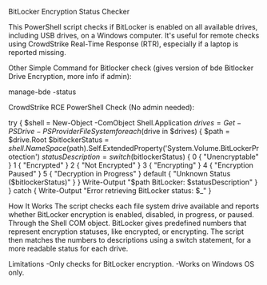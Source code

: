 BitLocker Encryption Status Checker

This PowerShell script checks if BitLocker is enabled on all available drives, including USB drives, on a Windows computer. It's useful for remote checks using CrowdStrike Real-Time Response (RTR), especially if a laptop is reported missing.

Other Simple Command for Bitlocker check (gives version of bde Bitlocker Drive Encryption, more info if admin):

manage-bde -status

CrowdStrike RCE PowerShell Check (No admin needed):

try {
    $shell = New-Object -ComObject Shell.Application
    $drives = Get-PSDrive -PSProvider FileSystem
        foreach ($drive in $drives) {
        $path = $drive.Root
        $bitlockerStatus = $shell.NameSpace($path).Self.ExtendedProperty('System.Volume.BitLockerProtection')
        $statusDescription = switch ($bitlockerStatus) {
            0 { "Unencryptable" }
            1 { "Encrypted" }
            2 { "Not Encrypted" }
            3 { "Encrypting" }
            4 { "Encryption Paused" }
            5 { "Decryption in Progress" }
            default { "Unknown Status ($bitlockerStatus)" }
        }
        Write-Output "$path BitLocker: $statusDescription"
      }
} catch {
    Write-Output "Error retrieving BitLocker status: $_"
}

How It Works
The script checks each file system drive available and reports whether BitLocker encryption is enabled, disabled, in progress, or paused. 
Through the Shell COM object. BitLocker gives predefined numbers that represent encryption statuses, like encrypted, or encrypting.
The script then matches the numbers to descriptions using a switch statement, for a more readable status for each drive.

Limitations
-Only checks for BitLocker encryption.
-Works on Windows OS only.
